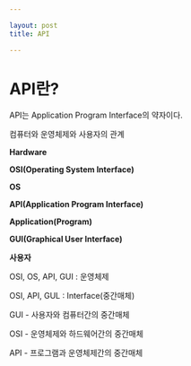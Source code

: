 ```yaml
---

layout: post
title: API

---
```


# API란?

API는 Application Program Interface의 약자이다.



컴퓨터와 운영체제와 사용자의 관계

**Hardware**

**OSI(Operating System Interface)**

**OS**

**API(Application Program Interface)**

**Application(Program)**

**GUI(Graphical User Interface)**

**사용자**



OSI, OS, API, GUI : 운영체제

OSI, API, GUL : Interface(중간매체)

GUI - 사용자와 컴퓨터간의 중간매체

OSI - 운영체제와 하드웨어간의 중간매체

API - 프로그램과 운영체제간의 중간매체

